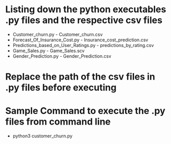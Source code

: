 # Listing down the python executables .py files and the respective csv files
  * Customer_churn.py - Customer_churn.csv
  * Forecast_Of_Insurance_Cost.py - Insurance_cost_prediction.csv
  * Predictions_based_on_User_Ratings.py - predictions_by_rating.csv
  * Game_Sales.py - Game_Sales.scv
  * Gender_Prediction.py - Gender_Prediction.csv

# Replace the path of the csv files in .py files before executing

# Sample Command to execute the .py files from command line
  * python3 customer_churn.py
